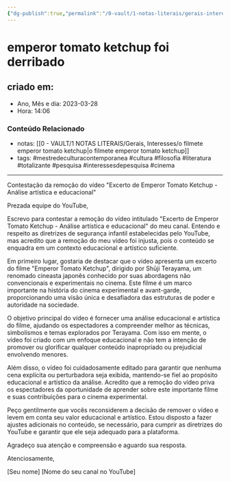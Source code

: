 ```yaml
---
{"dg-publish":true,"permalink":"/0-vault/1-notas-literais/gerais-interesses/emperor-tomato-ketchup-foi-derribado/","tags":["mestredeculturacontemporanea","cultura","filosofia","literatura","totalizante","pesquisa","interessesdepesquisa","cinema"],"dgHomeLink":true,"dgShowLocalGraph":true,"dgShowFileTree":true,"dgEnableSearch":true,"noteIcon":""}
---
```


# emperor tomato ketchup foi derribado

## criado em: 
-  Ano, Mês e dia: 2023-03-28
- Hora: 14:06

### Conteúdo Relacionado
- notas: [[0 - VAULT/1 NOTAS LITERAIS/Gerais, Interesses/o filmete emperor tomato ketchup\|o filmete emperor tomato ketchup]]
- tags: #mestredeculturacontemporanea #cultura #filosofia #literatura #totalizante #pesquisa #interessesdepesquisa #cinema
---

Contestação da remoção do vídeo "Excerto de Emperor Tomato Ketchup - Análise artística e educacional"

Prezada equipe do YouTube,

Escrevo para contestar a remoção do vídeo intitulado "Excerto de Emperor Tomato Ketchup - Análise artística e educacional" do meu canal. Entendo e respeito as diretrizes de segurança infantil estabelecidas pelo YouTube, mas acredito que a remoção do meu vídeo foi injusta, pois o conteúdo se enquadra em um contexto educacional e artístico suficiente.

Em primeiro lugar, gostaria de destacar que o vídeo apresenta um excerto do filme "Emperor Tomato Ketchup", dirigido por Shūji Terayama, um renomado cineasta japonês conhecido por suas abordagens não convencionais e experimentais no cinema. Este filme é um marco importante na história do cinema experimental e avant-garde, proporcionando uma visão única e desafiadora das estruturas de poder e autoridade na sociedade.

O objetivo principal do vídeo é fornecer uma análise educacional e artística do filme, ajudando os espectadores a compreender melhor as técnicas, simbolismos e temas explorados por Terayama. Com isso em mente, o vídeo foi criado com um enfoque educacional e não tem a intenção de promover ou glorificar qualquer conteúdo inapropriado ou prejudicial envolvendo menores.

Além disso, o vídeo foi cuidadosamente editado para garantir que nenhuma cena explícita ou perturbadora seja exibida, mantendo-se fiel ao propósito educacional e artístico da análise. Acredito que a remoção do vídeo priva os espectadores da oportunidade de aprender sobre este importante filme e suas contribuições para o cinema experimental.

Peço gentilmente que vocês reconsiderem a decisão de remover o vídeo e levem em conta seu valor educacional e artístico. Estou disposto a fazer ajustes adicionais no conteúdo, se necessário, para cumprir as diretrizes do YouTube e garantir que ele seja adequado para a plataforma.

Agradeço sua atenção e compreensão e aguardo sua resposta.

Atenciosamente,

[Seu nome] [Nome do seu canal no YouTube]